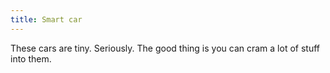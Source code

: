 ```yaml
---
title: Smart car
---
```


These cars are tiny. Seriously. The good thing is you can cram a lot of stuff into them.

